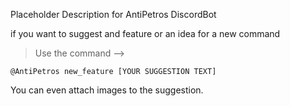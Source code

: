 Placeholder Description for AntiPetros DiscordBot


if you want to suggest and feature or an idea for a new command

> Use the command -->

```shell
@AntiPetros new_feature [YOUR SUGGESTION TEXT]
```

You can even attach images to the suggestion.
